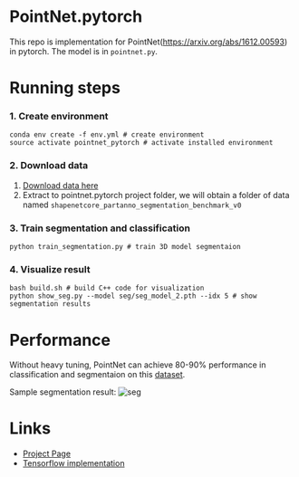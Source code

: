 # PointNet.pytorch
This repo is implementation for PointNet(https://arxiv.org/abs/1612.00593) in pytorch. The model is in `pointnet.py`.


# Running steps

### 1. Create environment
```
conda env create -f env.yml # create environment
source activate pointnet_pytorch # activate installed environment
```

### 2. Download data
1. [Download data here](https://drive.google.com/open?id=1nlDdKajIjFLqHlMe3_OMrlgUxPT7BFpz)
1. Extract to pointnet.pytorch project folder, we will obtain a folder of data named `shapenetcore_partanno_segmentation_benchmark_v0`

### 3. Train segmentation and classification
```
python train_segmentation.py # train 3D model segmentaion
```

### 4. Visualize result
```
bash build.sh # build C++ code for visualization
python show_seg.py --model seg/seg_model_2.pth --idx 5 # show segmentation results
```

# Performance
Without heavy tuning, PointNet can achieve 80-90% performance in classification and segmentaion on this [dataset](http://web.stanford.edu/~ericyi/project_page/part_annotation/index.html). 

Sample segmentation result:
![seg](https://raw.githubusercontent.com/fxia22/pointnet.pytorch/master/misc/show3d.png?token=AE638Oy51TL2HDCaeCF273X_-Bsy6-E2ks5Y_BUzwA%3D%3D)


# Links

- [Project Page](http://stanford.edu/~rqi/pointnet/)
- [Tensorflow implementation](https://github.com/charlesq34/pointnet)
